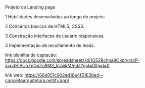 Projeto de Landing page

1 Habilidades desenvolvidas ao longo do projeto:

2 Conceitos basicos de HTML5, CSS3.

3 Construção interfaces de usuário responsivas.

4 Implementação de recolhimento de leads.

link planilha de captação: https://docs.google.com/spreadsheets/d/1Q52Bchna9OxprkrzcP-xvpdHlSUhZeOdZn9M3_kUwkM/edit?gid=0#gid=0 

link web: https://66d051c902ed16e4f5163bed--conceitoarquitetura.netlify.app/
